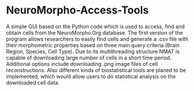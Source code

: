 # NeuroMorpho-Access-Tools

A simple GUI based on the Python code which is used to access, find and obtain cells from the NeuroMorpho.Org database. The first version of the program allows researchers to easily find cells and generate a .csv file with their morphometric properties based on three main query criteria (Brain Region, Species, Cell Type). Due to its multithreading structure NMAT is capable of downloading large number of cells in a short time period. 
Additional options include downloading .png image files of cell reconstructions. Also  different kinds of biostatistical tools are planed to be implemented, which would allow users to do statistical analysis on the downloaded cell data.  
